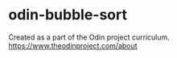 # odin-bubble-sort

Created as a part of the Odin project curriculum. https://www.theodinproject.com/about